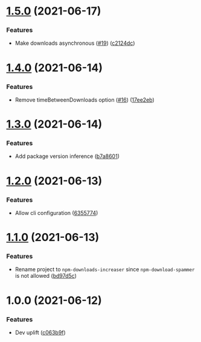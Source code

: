 # [1.5.0](https://github.com/lachiejames/npm-downloads-increaser/compare/v1.4.0...v1.5.0) (2021-06-17)


### Features

* Make downloads asynchronous ([#19](https://github.com/lachiejames/npm-downloads-increaser/issues/19)) ([c2124dc](https://github.com/lachiejames/npm-downloads-increaser/commit/c2124dcd29da39ff229b7759ae47a5b64b6939a1))

# [1.4.0](https://github.com/lachiejames/npm-downloads-increaser/compare/v1.3.0...v1.4.0) (2021-06-14)


### Features

* Remove timeBetweenDownloads option ([#16](https://github.com/lachiejames/npm-downloads-increaser/issues/16)) ([17ee2eb](https://github.com/lachiejames/npm-downloads-increaser/commit/17ee2eb3b26b8f43dce1461100665f0711c3fd68))

# [1.3.0](https://github.com/lachiejames/npm-downloads-increaser/compare/v1.2.0...v1.3.0) (2021-06-14)


### Features

* Add package version inference ([b7a8601](https://github.com/lachiejames/npm-downloads-increaser/commit/b7a860101301d48c89b8384596376202a46893af))

# [1.2.0](https://github.com/lachiejames/npm-downloads-increaser/compare/v1.1.0...v1.2.0) (2021-06-13)


### Features

* Allow cli configuration ([6355774](https://github.com/lachiejames/npm-downloads-increaser/commit/6355774e44cb2957e489670e6f4df9c355fd0c61))

# [1.1.0](https://github.com/lachiejames/npm-downloads-increaser/compare/v1.0.0...v1.1.0) (2021-06-13)


### Features

* Rename project to `npm-downloads-increaser` since `npm-download-spammer` is not allowed ([bd97d5c](https://github.com/lachiejames/npm-downloads-increaser/commit/bd97d5c6c9d35ea4515effa52a078e5ded87d708))

# 1.0.0 (2021-06-12)


### Features

* Dev uplift ([c063b9f](https://github.com/lachiejames/npm-downloads-increaser/commit/c063b9f7e915342b8586ee28b3bf647375af7bf2))
